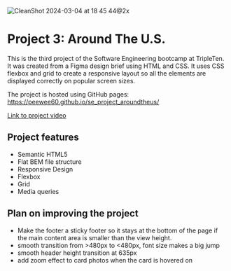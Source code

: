 ![CleanShot 2024-03-04 at 18 45 44@2x](https://github.com/peewee60/se_project_aroundtheus/assets/18096562/79b8ad1b-e638-4bf0-b664-972edd3ab867)

# Project 3: Around The U.S.

This is the third project of the Software Engineering bootcamp at TripleTen. It was created from a Figma design brief using HTML and CSS. It uses CSS flexbox and grid to create a responsive layout so all the elements are displayed correctly on popular screen sizes.

The project is hosted using GitHub pages:
https://peewee60.github.io/se_project_aroundtheus/

[Link to project video](https://drive.google.com/file/d/17JpI6Ht4WnHAZcE5I0O9mq9Ll3ignX15/view?usp=drive_link)

## Project features

- Semantic HTML5
- Flat BEM file structure
- Responsive Design
- Flexbox
- Grid
- Media queries

## Plan on improving the project

- Make the footer a sticky footer so it stays at the bottom of the page if the main content area is smaller than the view height.
- smooth transition from >480px to <480px, font size makes a big jump
- smooth header height transition at 635px
- add zoom effect to card photos when the card is hovered on
